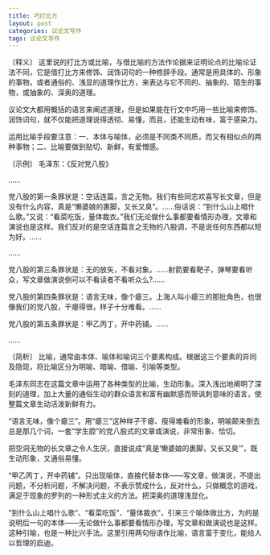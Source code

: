 ```yaml
---
title: 巧打比方
layout: post
categories: 议论文写作
tags: 议论文写作
---
```


〔释义〕 这里说的打比方或比喻，与借比喻的方法作论据来证明论点的比喻论证法不同，它是借打比方来修饰、润饰词句的一种修辞手段。通常是用具体的、形象的事物，或者通俗的、浅显的道理作比方，来表达与它不同的、抽象的、陌生的事物，或抽象的、深奥的道理。

议论文大都用概括的语言来阐述道理，但是如果能在行文中巧用一些比喻来修饰、润饰词句，就不仅能把道理说得透彻、易懂，而且，还能生动有味，富于感染力。

运用比喻手段要注意：一、本体与喻体，必须是不同类不同质，而又有相似点的两种事物；二、比喻要做到贴切、新鲜，有爱憎感。

〔示例〕 毛泽东：《反对党八股》

……

党八股的第一条罪状是：空话连篇，言之无物。我们有些同志欢喜写长文章，但是没有什么内容，真是“懒婆娘的裹脚，又长又臭”。……俗话说：“到什么山上唱什么歌。”又说：“看菜吃饭，量体裁衣。”我们无论做什么事都要看情形办理，文章和演说也是这样。我们反对的是空话连篇言之无物的八股调，不是说任何东西都以短为好。……

……

党八股的第三条罪状是：无的放矢，不看对象。……射箭要看靶子，弹琴要看听众，写文章做演说倒可以不看读者不看听众么?……

党八股的第四条罪状是：语言无味，像个瘪三。上海人叫小瘪三的那批角色，也很像我们的党八股，干瘪得很，样子十分难看。……

党八股的第五条罪状是：甲乙丙丁，开中药铺。……

……

〔简析〕 比喻，通常由本体、喻体和喻词三个要素构成。根据这三个要素的异同及隐现，将比喻区分为明喻、暗喻、借喻、引喻等类型。

毛泽东同志在这篇文章中运用了各种类型的比喻，生动形象。深入浅出地阐明了深刻的道理，加上大量的通俗生动的群众语言和富有幽默感而带讽刺意味的语言，使整篇文章生动活泼新鲜有力。

“语言无味，像个瘪三”。用“瘪三”这种样子干瘪、瘦得难看的形象，明喻颠来倒去总是那几个词，一套“学生腔”的党八股式的文章或演说，非常形象、恰切。

把空洞无物的长文章之令人生厌，直接说成“真是‘懒婆娘的裹脚，又长又臭’”，既生动形象，又通俗易懂。

“甲乙丙丁，开中药铺”。只出现喻体，直接代替本体——写文章，做演说，不提出问题，不分析问题，不解决问题，不表示赞成什么，反对什么，只做概念的游戏，满足于现象的罗列的一种形式主义的方法。把深奥的道理浅显化。

“到什么山上唱什么歌”、“看菜吃饭”、“量体裁衣”，引来三个喻体做比方，为的是说明后一句的本体——无论做什么事都要看情形办理，写文章和做演说也是这样。这种引喻，也是一种比兴手法。这里引用两句俗语作比喻，语言富于变化，能给人以哲理的启迪。 